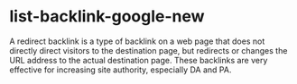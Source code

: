 # list-backlink-google-new
A redirect backlink is a type of backlink on a web page that does not directly direct visitors to the destination page, but redirects or changes the URL address to the actual destination page.  These backlinks are very effective for increasing site authority, especially DA and PA.
